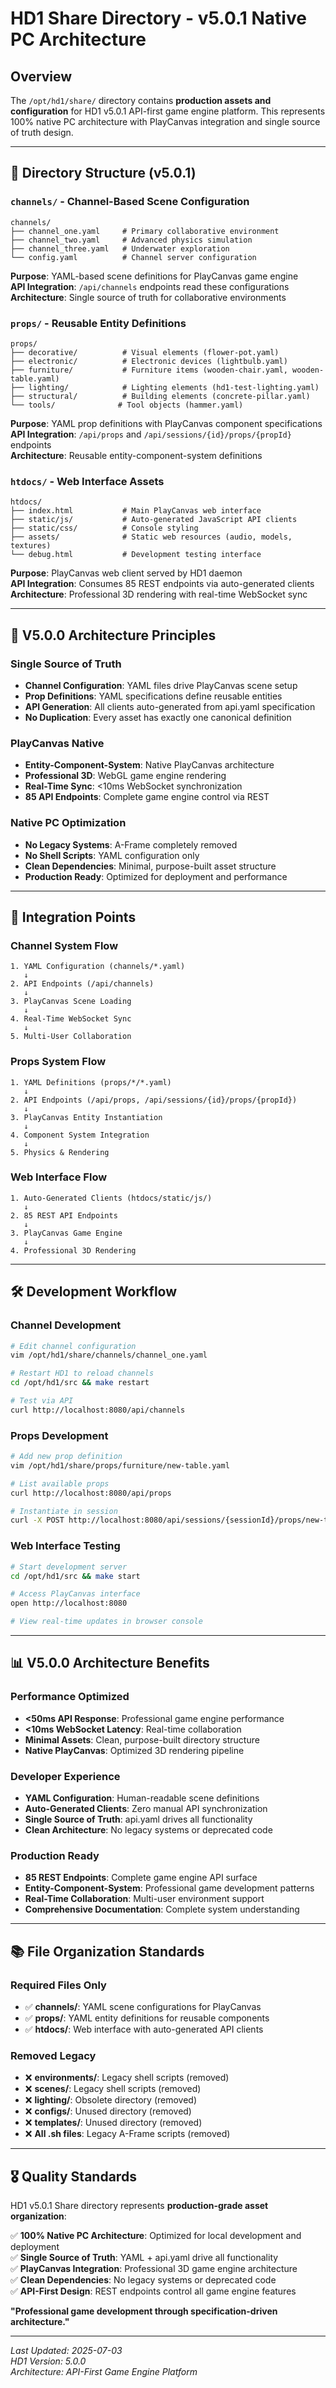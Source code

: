 # HD1 Share Directory - v5.0.1 Native PC Architecture

## Overview

The `/opt/hd1/share/` directory contains **production assets and configuration** for HD1 v5.0.1 API-first game engine platform. This represents 100% native PC architecture with PlayCanvas integration and single source of truth design.

---

## 📁 **Directory Structure (v5.0.1)**

### **`channels/`** - Channel-Based Scene Configuration
```
channels/
├── channel_one.yaml     # Primary collaborative environment
├── channel_two.yaml     # Advanced physics simulation  
├── channel_three.yaml   # Underwater exploration
└── config.yaml          # Channel server configuration
```
**Purpose**: YAML-based scene definitions for PlayCanvas game engine  
**API Integration**: `/api/channels` endpoints read these configurations  
**Architecture**: Single source of truth for collaborative environments

### **`props/`** - Reusable Entity Definitions
```
props/
├── decorative/          # Visual elements (flower-pot.yaml)
├── electronic/          # Electronic devices (lightbulb.yaml)
├── furniture/           # Furniture items (wooden-chair.yaml, wooden-table.yaml)
├── lighting/            # Lighting elements (hd1-test-lighting.yaml)
├── structural/          # Building elements (concrete-pillar.yaml)
└── tools/              # Tool objects (hammer.yaml)
```
**Purpose**: YAML prop definitions with PlayCanvas component specifications  
**API Integration**: `/api/props` and `/api/sessions/{id}/props/{propId}` endpoints  
**Architecture**: Reusable entity-component-system definitions

### **`htdocs/`** - Web Interface Assets
```
htdocs/
├── index.html           # Main PlayCanvas web interface
├── static/js/           # Auto-generated JavaScript API clients
├── static/css/          # Console styling
├── assets/              # Static web resources (audio, models, textures)
└── debug.html           # Development testing interface
```
**Purpose**: PlayCanvas web client served by HD1 daemon  
**API Integration**: Consumes 85 REST endpoints via auto-generated clients  
**Architecture**: Professional 3D rendering with real-time WebSocket sync

---

## 🎯 **V5.0.0 Architecture Principles**

### **Single Source of Truth**
- **Channel Configuration**: YAML files drive PlayCanvas scene setup
- **Prop Definitions**: YAML specifications define reusable entities
- **API Generation**: All clients auto-generated from api.yaml specification
- **No Duplication**: Every asset has exactly one canonical definition

### **PlayCanvas Native**
- **Entity-Component-System**: Native PlayCanvas architecture
- **Professional 3D**: WebGL game engine rendering
- **Real-Time Sync**: <10ms WebSocket synchronization
- **85 API Endpoints**: Complete game engine control via REST

### **Native PC Optimization**
- **No Legacy Systems**: A-Frame completely removed
- **No Shell Scripts**: YAML configuration only
- **Clean Dependencies**: Minimal, purpose-built asset structure
- **Production Ready**: Optimized for deployment and performance

---

## 🔗 **Integration Points**

### **Channel System Flow**
```
1. YAML Configuration (channels/*.yaml)
   ↓
2. API Endpoints (/api/channels)
   ↓  
3. PlayCanvas Scene Loading
   ↓
4. Real-Time WebSocket Sync
   ↓
5. Multi-User Collaboration
```

### **Props System Flow**
```
1. YAML Definitions (props/*/*.yaml)
   ↓
2. API Endpoints (/api/props, /api/sessions/{id}/props/{propId})
   ↓
3. PlayCanvas Entity Instantiation
   ↓
4. Component System Integration
   ↓
5. Physics & Rendering
```

### **Web Interface Flow**
```
1. Auto-Generated Clients (htdocs/static/js/)
   ↓
2. 85 REST API Endpoints
   ↓
3. PlayCanvas Game Engine
   ↓
4. Professional 3D Rendering
```

---

## 🛠️ **Development Workflow**

### **Channel Development**
```bash
# Edit channel configuration
vim /opt/hd1/share/channels/channel_one.yaml

# Restart HD1 to reload channels
cd /opt/hd1/src && make restart

# Test via API
curl http://localhost:8080/api/channels
```

### **Props Development**
```bash
# Add new prop definition
vim /opt/hd1/share/props/furniture/new-table.yaml

# List available props
curl http://localhost:8080/api/props

# Instantiate in session
curl -X POST http://localhost:8080/api/sessions/{sessionId}/props/new-table
```

### **Web Interface Testing**
```bash
# Start development server
cd /opt/hd1/src && make start

# Access PlayCanvas interface
open http://localhost:8080

# View real-time updates in browser console
```

---

## 📊 **V5.0.0 Architecture Benefits**

### **Performance Optimized**
- **<50ms API Response**: Professional game engine performance
- **<10ms WebSocket Latency**: Real-time collaboration
- **Minimal Assets**: Clean, purpose-built directory structure
- **Native PlayCanvas**: Optimized 3D rendering pipeline

### **Developer Experience**
- **YAML Configuration**: Human-readable scene definitions
- **Auto-Generated Clients**: Zero manual API synchronization
- **Single Source of Truth**: api.yaml drives all functionality
- **Clean Architecture**: No legacy systems or deprecated code

### **Production Ready**
- **85 REST Endpoints**: Complete game engine API surface
- **Entity-Component-System**: Professional game development patterns
- **Real-Time Collaboration**: Multi-user environment support
- **Comprehensive Documentation**: Complete system understanding

---

## 📚 **File Organization Standards**

### **Required Files Only**
- ✅ **channels/**: YAML scene configurations for PlayCanvas
- ✅ **props/**: YAML entity definitions for reusable components
- ✅ **htdocs/**: Web interface with auto-generated API clients

### **Removed Legacy**
- ❌ **environments/**: Legacy shell scripts (removed)
- ❌ **scenes/**: Legacy shell scripts (removed)
- ❌ **lighting/**: Obsolete directory (removed)
- ❌ **configs/**: Unused directory (removed)
- ❌ **templates/**: Unused directory (removed)
- ❌ **All .sh files**: Legacy A-Frame scripts (removed)

---

## 🎖️ **Quality Standards**

HD1 v5.0.1 Share directory represents **production-grade asset organization**:

✅ **100% Native PC Architecture**: Optimized for local development and deployment  
✅ **Single Source of Truth**: YAML + api.yaml drive all functionality  
✅ **PlayCanvas Integration**: Professional 3D game engine architecture  
✅ **Clean Dependencies**: No legacy systems or deprecated code  
✅ **API-First Design**: REST endpoints control all game engine features  

**"Professional game development through specification-driven architecture."**

---

*Last Updated: 2025-07-03*  
*HD1 Version: 5.0.0*  
*Architecture: API-First Game Engine Platform*